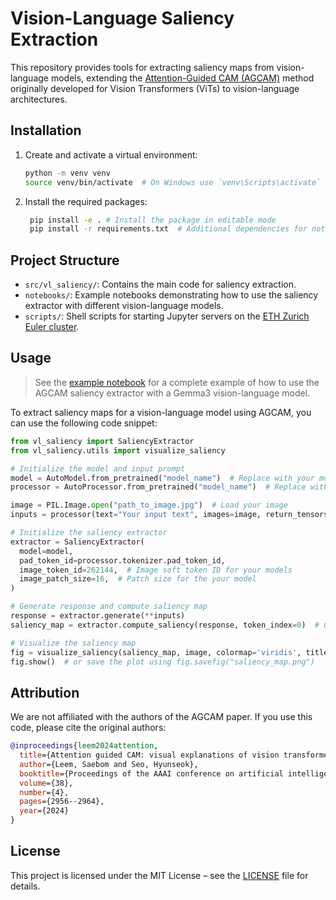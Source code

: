# Vision-Language Saliency Extraction

This repository provides tools for extracting saliency maps from vision-language models, extending the [Attention-Guided CAM (AGCAM)](https://github.com/LeemSaebom/Attention-Guided-CAM-Visual-Explanations-of-Vision-Transformer-Guided-by-Self-Attention) method originally developed for Vision Transformers (ViTs) to vision-language architectures.

## Installation

1. Create and activate a virtual environment:
   ```bash
   python -m venv venv
   source venv/bin/activate  # On Windows use `venv\Scripts\activate`
   ```
2. Install the required packages:
   ```bash
    pip install -e . # Install the package in editable mode
    pip install -r requirements.txt  # Additional dependencies for notebooks
    ```

## Project Structure

- `src/vl_saliency/`: Contains the main code for saliency extraction.
- `notebooks/`: Example notebooks demonstrating how to use the saliency extractor with different vision-language models.
- `scripts/`: Shell scripts for starting Jupyter servers on the [ETH Zurich Euler cluster](https://scicomp.ethz.ch/wiki/Euler).
    
## Usage

> See the [example notebook](notebooks/gemma.ipynb) for a complete example of how to use the AGCAM saliency extractor with a Gemma3 vision-language model.

To extract saliency maps for a vision-language model using AGCAM, you can use the following code snippet:

```python
from vl_saliency import SaliencyExtractor
from vl_saliency.utils import visualize_saliency

# Initialize the model and input prompt
model = AutoModel.from_pretrained("model_name")  # Replace with your model name
processor = AutoProcessor.from_pretrained("model_name")  # Replace with your processor name

image = PIL.Image.open("path_to_image.jpg")  # Load your image
inputs = processor(text="Your input text", images=image, return_tensors="pt")

# Initialize the saliency extractor
extractor = SaliencyExtractor(
  model=model,
  pad_token_id=processor.tokenizer.pad_token_id,
  image_token_id=262144,  # Image soft token ID for your models
  image_patch_size=16,  # Patch size for the your model
)

# Generate response and compute saliency map
response = extractor.generate(**inputs)
saliency_map = extractor.compute_saliency(response, token_index=0)  # Change token_index as needed

# Visualize the saliency map
fig = visualize_saliency(saliency_map, image, colormap='viridis', title="Saliency Map")
fig.show()  # or save the plot using fig.savefig("saliency_map.png")
```

## Attribution

We are not affiliated with the authors of the AGCAM paper. If you use this code, please cite the original authors:

```bibtex
@inproceedings{leem2024attention,
  title={Attention guided CAM: visual explanations of vision transformer guided by self-attention},
  author={Leem, Saebom and Seo, Hyunseok},
  booktitle={Proceedings of the AAAI conference on artificial intelligence},
  volume={38},
  number={4},
  pages={2956--2964},
  year={2024}
}
```

## License

This project is licensed under the MIT License – see the [LICENSE](LICENSE) file for details.